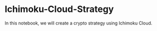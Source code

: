 # Ichimoku-Cloud-Strategy
In this notebook, we will create a crypto strategy using Ichimoku Cloud. 
